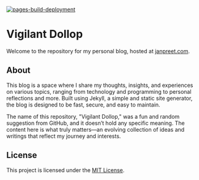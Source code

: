 [![pages-build-deployment](https://github.com/janpreet/vigilant-dollop/actions/workflows/pages/pages-build-deployment/badge.svg)](https://github.com/janpreet/vigilant-dollop/actions/workflows/pages/pages-build-deployment)

# Vigilant Dollop

Welcome to the repository for my personal blog, hosted at [janpreet.com](https://janpreet.com).

## About

This blog is a space where I share my thoughts, insights, and experiences on various topics, ranging from technology and programming to personal reflections and more. Built using Jekyll, a simple and static site generator, the blog is designed to be fast, secure, and easy to maintain.

The name of this repository, "Vigilant Dollop," was a fun and random suggestion from GitHub, and it doesn’t hold any specific meaning. The content here is what truly matters—an evolving collection of ideas and writings that reflect my journey and interests.

## License

This project is licensed under the [MIT License](LICENSE).

